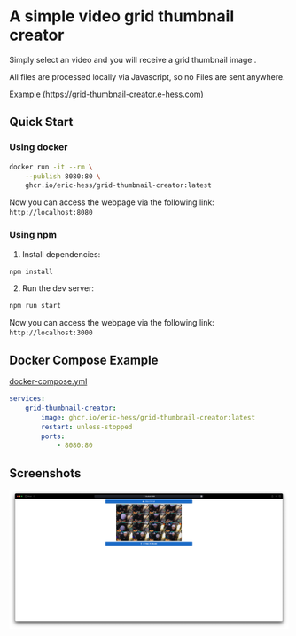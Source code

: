 # A simple video grid thumbnail creator

Simply select an video and you will receive a grid thumbnail image .

All files are processed locally via Javascript, so no Files are sent anywhere.

[Example (https://grid-thumbnail-creator.e-hess.com)](https://grid-thumbnail-creator.e-hess.com)

## Quick Start

### Using docker

```bash
docker run -it --rm \
    --publish 8080:80 \
    ghcr.io/eric-hess/grid-thumbnail-creator:latest
```

Now you can access the webpage via the following link: `http://localhost:8080`

### Using npm

1. Install dependencies:

```bash
npm install
```

2. Run the dev server:

```bash
npm run start
```

Now you can access the webpage via the following link: `http://localhost:3000`

## Docker Compose Example
[docker-compose.yml](./docker/docker-compose.yml)
```yml
services:
    grid-thumbnail-creator:
        image: ghcr.io/eric-hess/grid-thumbnail-creator:latest
        restart: unless-stopped
        ports:
            - 8080:80
```

## Screenshots

![screenshot](./doc/screenshot/example.png)